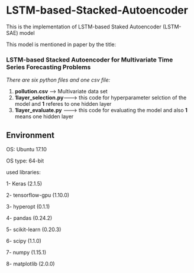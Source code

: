 # LSTM-based-Stacked-Autoencoder
This is the implementation of LSTM-based Staked Autoencoder (LSTM-SAE) model

This model is mentioned in paper by the title:

### LSTM-based Stacked Autoencoder for Multivariate Time Series Forecasting Problems

*There are six python files and one csv file:*

1. **pollution.csv** --> Multivariate data set
2. **1layer_selection.py**---> this code for hyperparameter selction of the model and **1** referes to one hidden layer 
3. **1layer_evaluate.py** ---> this code for evaluating the model and also **1** means one hidden layer 


## Environment

OS: Ubuntu 17.10

OS type: 64-bit

used libraries:

1- Keras (2.1.5)

2- tensorflow-gpu (1.10.0)

3- hyperopt (0.1.1)

4- pandas (0.24.2)

5- scikit-learn (0.20.3)

6- scipy (1.1.0)

7- numpy (1.15.1)

8- matplotlib (2.0.0)

